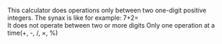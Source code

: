 This calculator does operations only between two one-digit positive integers. The synax is like for example: 7+2=  
It does not operate between two or more digits
Only one operation at a time(+, -, /, ×, %)
